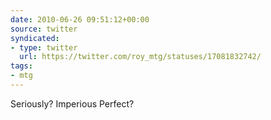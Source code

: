 ```yaml
---
date: 2010-06-26 09:51:12+00:00
source: twitter
syndicated:
- type: twitter
  url: https://twitter.com/roy_mtg/statuses/17081832742/
tags:
- mtg
---
```


Seriously? Imperious Perfect?